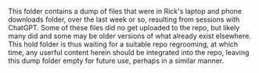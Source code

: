 <!-- status: stub; target: 150+ words -->
<!-- status: stub; target: 150+ words -->
This folder contains a dump of files that were in Rick's laptop and phone downloads folder, over the last week or so, resulting from sessions with ChatGPT.  Some of these files did no get uploaded to the repo, but likely many did and some may be older versions of what already exist elsewhere.  This hold folder is thus waiting for a suitable repo regrooming, at which time, any userful content herein should be integrated into the repo, leaving this dump folder empty for future use, perhaps in a similar manner.


